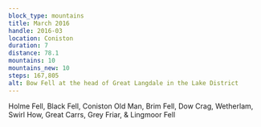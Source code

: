 ```yaml
---
block_type: mountains
title: March 2016
handle: 2016-03
location: Coniston
duration: 7
distance: 78.1
mountains: 10
mountains_new: 10
steps: 167,805
alt: Bow Fell at the head of Great Langdale in the Lake District
---
```


Holme Fell, Black Fell, Coniston Old Man, Brim Fell, Dow Crag, Wetherlam, Swirl How, Great Carrs, Grey Friar, & Lingmoor Fell
